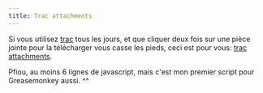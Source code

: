 ```yaml
---
title: Trac attachments
---
```


Si vous utilisez [trac](http://trac.edgewall.org/) tous les jours, et que
cliquer deux fois sur une pièce jointe pour la télécharger vous casse les
pieds, ceci est pour vous: [trac
attachments](http://userscripts.org/scripts/show/51206).

Pfiou, au moins 6 lignes de javascript, mais c'est mon premier script pour
Greasemonkey aussi. ^^

